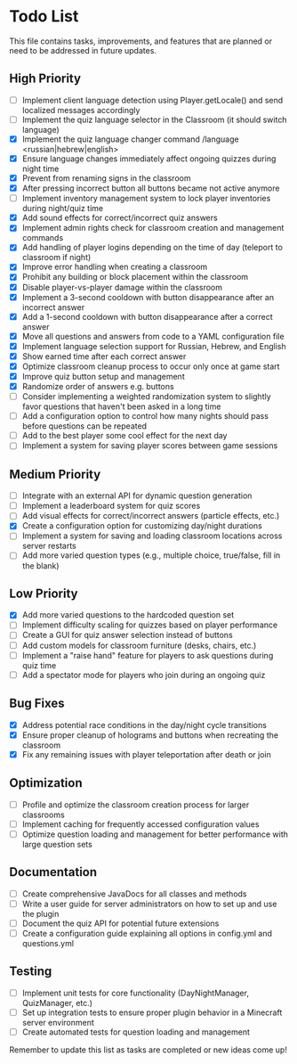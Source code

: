 # Todo List

This file contains tasks, improvements, and features that are planned or need to be addressed in future updates.

## High Priority

- [ ] Implement client language detection using Player.getLocale() and send localized messages accordingly
- [ ] Implement the quiz language selector in the Classroom (it should switch language)
- [x] Implement the quiz language changer command /language <russian|hebrew|english>
- [x] Ensure language changes immediately affect ongoing quizzes during night time
- [x] Prevent from renaming signs in the classroom
- [x] After pressing incorrect button all buttons became not active anymore
- [ ] Implement inventory management system to lock player inventories during night/quiz time
- [x] Add sound effects for correct/incorrect quiz answers
- [x] Implement admin rights check for classroom creation and management commands
- [x] Add handling of player logins depending on the time of day (teleport to classroom if night)
- [x] Improve error handling when creating a classroom
- [x] Prohibit any building or block placement within the classroom
- [x] Disable player-vs-player damage within the classroom
- [x] Implement a 3-second cooldown with button disappearance after an incorrect answer
- [x] Add a 1-second cooldown with button disappearance after a correct answer
- [x] Move all questions and answers from code to a YAML configuration file
- [x] Implement language selection support for Russian, Hebrew, and English
- [x] Show earned time after each correct answer
- [x] Optimize classroom cleanup process to occur only once at game start
- [x] Improve quiz button setup and management
- [x] Randomize order of answers e.g. buttons
- [ ] Consider implementing a weighted randomization system to slightly favor questions that haven't been asked in a long time
- [ ] Add a configuration option to control how many nights should pass before questions can be repeated
- [ ] Add to the best player some cool effect for the next day
- [ ] Implement a system for saving player scores between game sessions

## Medium Priority

- [ ] Integrate with an external API for dynamic question generation
- [ ] Implement a leaderboard system for quiz scores
- [ ] Add visual effects for correct/incorrect answers (particle effects, etc.)
- [x] Create a configuration option for customizing day/night durations
- [ ] Implement a system for saving and loading classroom locations across server restarts
- [ ] Add more varied question types (e.g., multiple choice, true/false, fill in the blank)

## Low Priority

- [x] Add more varied questions to the hardcoded question set
- [ ] Implement difficulty scaling for quizzes based on player performance
- [ ] Create a GUI for quiz answer selection instead of buttons
- [ ] Add custom models for classroom furniture (desks, chairs, etc.)
- [ ] Implement a "raise hand" feature for players to ask questions during quiz time
- [ ] Add a spectator mode for players who join during an ongoing quiz

## Bug Fixes

- [x] Address potential race conditions in the day/night cycle transitions
- [x] Ensure proper cleanup of holograms and buttons when recreating the classroom
- [x] Fix any remaining issues with player teleportation after death or join

## Optimization

- [ ] Profile and optimize the classroom creation process for larger classrooms
- [ ] Implement caching for frequently accessed configuration values
- [ ] Optimize question loading and management for better performance with large question sets

## Documentation

- [ ] Create comprehensive JavaDocs for all classes and methods
- [ ] Write a user guide for server administrators on how to set up and use the plugin
- [ ] Document the quiz API for potential future extensions
- [ ] Create a configuration guide explaining all options in config.yml and questions.yml

## Testing

- [ ] Implement unit tests for core functionality (DayNightManager, QuizManager, etc.)
- [ ] Set up integration tests to ensure proper plugin behavior in a Minecraft server environment
- [ ] Create automated tests for question loading and management

Remember to update this list as tasks are completed or new ideas come up!
